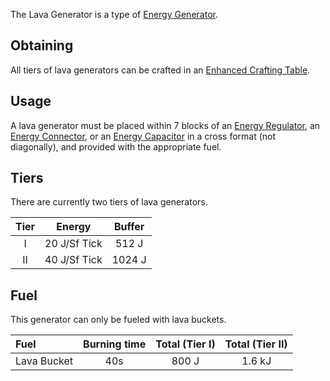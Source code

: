 The Lava Generator is a type of [Energy Generator](https://github.com/Slimefun/Slimefun4/wiki/Electric-Machines#energy-generation).

## Obtaining
All tiers of lava generators can be crafted in an [Enhanced Crafting Table](https://github.com/Slimefun/Slimefun4/wiki/Enhanced-Crafting-Table).

## Usage
A lava generator must be placed within 7 blocks of an [Energy Regulator](https://github.com/Slimefun/Slimefun4/wiki/Energy-Regulator), an [Energy Connector](https://github.com/Slimefun/Slimefun4/wiki/Energy-Connector), or an [Energy Capacitor](https://github.com/Slimefun/Slimefun4/wiki/Energy-Capacitors) in a cross format (not diagonally), and provided with the appropriate fuel.  

## Tiers
There are currently two tiers of lava generators.

| Tier | Energy | Buffer |
| :--: | :----: | :----: |
| I    | 20 J/Sf Tick | 512 J  |
| II   | 40 J/Sf Tick | 1024 J |

## Fuel
This generator can only be fueled with lava buckets.

| Fuel        | Burning time | Total (Tier I) | Total (Tier II) |
| :---------- | :----------: | :------------: | :-------------: |
| Lava Bucket | 40s          | 800 J          | 1.6 kJ          |
